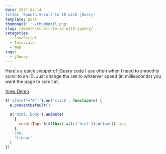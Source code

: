 ```yaml
---
date: 2017-04-14
title: 'Smooth Scroll to ID with jQuery'
template: post
thumbnail: './thumbnail.png'
slug: /smooth-scroll-to-id-with-jquery/
categories:
  - JavaScript
  - Tutorials
  - Web
tags:
  - jQuery
---
```


Here's a quick snippet of jQuery code I use often when I need to smoothly scroll to an ID. Just change the `500` to whatever speed (in milliseconds) you want the page to scroll at.

[View Demo](http://codepen.io/taniarascia/pen/MJEXZj)

```js
$('a[href*="#"]').on('click', function(e) {
  e.preventDefault()

  $('html, body').animate(
    {
      scrollTop: $($(this).attr('href')).offset().top,
    },
    500,
    'linear'
  )
})
```
